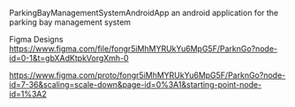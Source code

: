  ParkingBayManagementSystemAndroidApp
an android application for the parking bay management system

Figma Designs
https://www.figma.com/file/fongr5iMhMYRUkYu6MpG5F/ParknGo?node-id=0-1&t=gbXAdKtpkVorgXmh-0

https://www.figma.com/proto/fongr5iMhMYRUkYu6MpG5F/ParknGo?node-id=7-36&scaling=scale-down&page-id=0%3A1&starting-point-node-id=1%3A2
